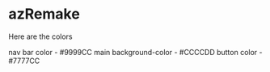 # azRemake


Here are the colors 

nav bar color - #9999CC
main background-color - #CCCCDD
button color - #7777CC

